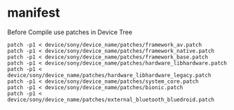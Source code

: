 manifest
========
Before Compile use patches in Device Tree

    patch -p1 < device/sony/device_name/patches/framework_av.patch
    patch -p1 < device/sony/device_name/patches/framework_native.patch
    patch -p1 < device/sony/device_name/patches/framework_base.patch
    patch -p1 < device/sony/device_name/patches/hardware_libhardware.patch
    patch -p1 < device/sony/device_name/patches/hardware_libhardware_legacy.patch
    patch -p1 < device/sony/device_name/patches/system_core.patch
    patch -p1 < device/sony/device_name/patches/bionic.patch
    patch -p1 < device/sony/device_name/patches/external_bluetooth_bluedroid.patch
